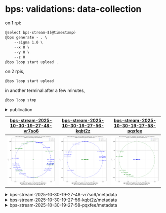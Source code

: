 # bps: validations: data-collection

on 1 rpi:

```
@select bps-stream-$(@timestamp)
@bps generate - . \
	--sigma 1.0 \
	--x 0 \
	--y 0 \
	--z 0
@bps loop start upload .
```

on 2 rpis,

```bash
@bps loop start upload
```

in another terminal after a few minutes,

```bash
@bps loop stop
```



<details>
<summary>publication</summary>

```bash
runme() {
	local object_name
	for object_name in \
		bps-stream-2025-10-30-19-27-48-vr7so6 \
		bps-stream-2025-10-30-19-27-56-kqbt2z \
		bps-stream-2025-10-30-19-27-58-pqxfee; do
			@assets publish \
				download,extensions=png,push \
				$object_name

			@upload public,zip \
				$object_name

	done
}

runme
```

</details>


| [bps-stream-2025-10-30-19-27-48-vr7so6](https://kamangir-public.s3.ir-thr-at1.arvanstorage.ir/bps-stream-2025-10-30-19-27-48-vr7so6.tar.gz) | [bps-stream-2025-10-30-19-27-56-kqbt2z](https://kamangir-public.s3.ir-thr-at1.arvanstorage.ir/bps-stream-2025-10-30-19-27-56-kqbt2z.tar.gz) | [bps-stream-2025-10-30-19-27-58-pqxfee](https://kamangir-public.s3.ir-thr-at1.arvanstorage.ir/bps-stream-2025-10-30-19-27-58-pqxfee.tar.gz) |
|-|-|-|
| ![image](https://github.com/kamangir/assets/blob/main/bps-stream-2025-10-30-19-27-48-vr7so6/bps.png?raw=true) | ![image](https://github.com/kamangir/assets/blob/main/bps-stream-2025-10-30-19-27-56-kqbt2z/bps.png?raw=true) | ![image](https://github.com/kamangir/assets/blob/main/bps-stream-2025-10-30-19-27-58-pqxfee/bps.png?raw=true) |


<details>
<summary>bps-stream-2025-10-30-19-27-48-vr7so6/metadata</summary>

```yaml
{}

```

</details>



<details>
<summary>bps-stream-2025-10-30-19-27-56-kqbt2z/metadata</summary>

```yaml
{}

```

</details>



<details>
<summary>bps-stream-2025-10-30-19-27-58-pqxfee/metadata</summary>

```yaml
{}

```

</details>

